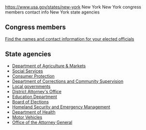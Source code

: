 

https://www.usa.gov/states/new-york
New York
New York congress members contact info
New York state agencies

Congress members
----------------

[Find the names and contact information for your elected officials](https://www.usa.gov/elected-officials)

State agencies
--------------

* [Department of Agriculture & Markets](https://agriculture.ny.gov/)
* [Social Services](https://www.ny.gov/services/social-programs)
* [Consumer Protection](https://dos.ny.gov/consumer-protection)
* [Department of Corrections and Community Supervision](https://doccs.ny.gov/)
* [Local governments](https://www.ny.gov/counties)
* [District Attorney's Office](https://manhattanda.org/)
* [Education Department](https://www.nysed.gov/)
* [Board of Elections](https://www.elections.ny.gov/)
* [Homeland Security and Emergency Management](https://www.dhses.ny.gov/office-emergency-management)
* [Department of Health](https://www.health.ny.gov/)
* [Motor Vehicles](https://dmv.ny.gov/)
* [Office of the Attorney General](https://ag.ny.gov/)
